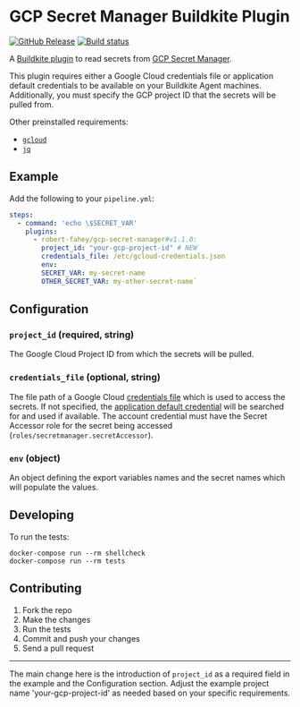 # GCP Secret Manager Buildkite Plugin

[![GitHub Release](https://img.shields.io/github/release/robert-fahey/gcp-secret-manager-buildkite-plugin.svg)](https://github.com/robert-fahey/gcp-secret-manager-buildkite-plugin/releases) [![Build status](https://badge.buildkite.com/2d6dda24352064bc947c7affb868734d615bafeecb22102007.svg?branch=master)]()

A [Buildkite plugin](https://buildkite.com/docs/agent/v3/plugins) to read secrets from [GCP Secret Manager](https://cloud.google.com/secret-manager).

This plugin requires either a Google Cloud credentials file or application default credentials to be available on your Buildkite Agent machines. Additionally, you must specify the GCP project ID that the secrets will be pulled from.

Other preinstalled requirements:

- [`gcloud`](https://cloud.google.com/sdk/)
- [`jq`](https://stedolan.github.io/jq/)

## Example

Add the following to your `pipeline.yml`:

```yml
steps:
  - command: 'echo \$SECRET_VAR'
    plugins:
      - robert-fahey/gcp-secret-manager#v1.1.0:
        project_id: "your-gcp-project-id" # NEW
        credentials_file: /etc/gcloud-credentials.json
        env:
        SECRET_VAR: my-secret-name
        OTHER_SECRET_VAR: my-other-secret-name`
```

## Configuration

### `project_id` (required, string)

The Google Cloud Project ID from which the secrets will be pulled.

### `credentials_file` (optional, string)

The file path of a Google Cloud [credentials file](https://developers.google.com/workspace/guides/create-credentials#create_credentials_for_a_service_account) which is used to access the secrets. If not specified, the [application default credential](https://cloud.google.com/docs/authentication/application-default-credentials) will be searched for and used if available. The account credential must have the Secret Accessor role for the secret being accessed (`roles/secretmanager.secretAccessor`).

### `env` (object)

An object defining the export variables names and the secret names which will populate the values.

## Developing

To run the tests:

```shell
docker-compose run --rm shellcheck
docker-compose run --rm tests
```

## Contributing

1.  Fork the repo
2.  Make the changes
3.  Run the tests
4.  Commit and push your changes
5.  Send a pull request

---

The main change here is the introduction of `project_id` as a required field in the example and the Configuration section. Adjust the example project name 'your-gcp-project-id' as needed based on your specific requirements.
